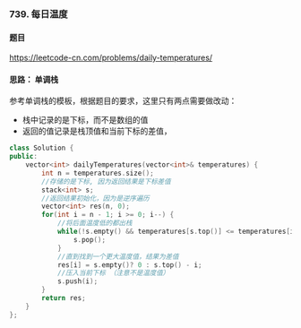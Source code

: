 ### 739. 每日温度

#### 题目

https://leetcode-cn.com/problems/daily-temperatures/

#### 思路： 单调栈

参考单调栈的模板，根据题目的要求，这里只有两点需要做改动：

- 栈中记录的是下标，而不是数组的值
- 返回的值记录是栈顶值和当前下标的差值，

```cpp
class Solution {
public:
    vector<int> dailyTemperatures(vector<int>& temperatures) {
        int n = temperatures.size();
        //存储的是下标, 因为返回结果是下标差值
        stack<int> s;
        //返回结果初始化，因为是逆序遍历
        vector<int> res(n, 0);
        for(int i = n - 1; i >= 0; i--) {
            //将后面温度低的都出栈
            while(!s.empty() && temperatures[s.top()] <= temperatures[i]){
                s.pop();
            }
            //直到找到一个更大温度值，结果为差值
            res[i] = s.empty()? 0 : s.top() - i;
            //压入当前下标 （注意不是温度值）
            s.push(i);
        }
        return res;
    }
};
```